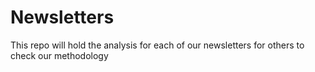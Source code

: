 # Newsletters
This repo will hold the analysis for each of our newsletters for others to check our methodology
